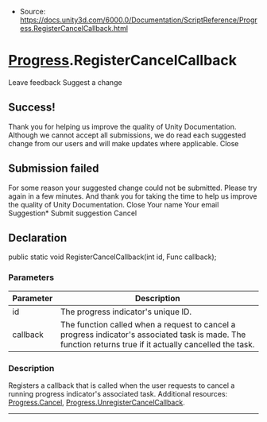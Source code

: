 * Source: https://docs.unity3d.com/6000.0/Documentation/ScriptReference/Progress.RegisterCancelCallback.html

#  [Progress](https://docs.unity3d.com/6000.0/Documentation/ScriptReference/Progress.html).RegisterCancelCallback
Leave feedback
Suggest a change
## Success!
Thank you for helping us improve the quality of Unity Documentation. Although we cannot accept all submissions, we do read each suggested change from our users and will make updates where applicable.
Close
## Submission failed
For some reason your suggested change could not be submitted. Please <a>try again</a> in a few minutes. And thank you for taking the time to help us improve the quality of Unity Documentation.
Close
Your name Your email Suggestion* Submit suggestion
Cancel
## Declaration
public static void RegisterCancelCallback(int id, Func<bool> callback); 
### Parameters
Parameter | Description  
---|---  
id | The progress indicator's unique ID.  
callback | The function called when a request to cancel a progress indicator's associated task is made. The function returns true if it actually cancelled the task.  
### Description
Registers a callback that is called when the user requests to cancel a running progress indicator's associated task.
Additional resources: [Progress.Cancel](https://docs.unity3d.com/6000.0/Documentation/ScriptReference/Progress.Cancel.html), [Progress.UnregisterCancelCallback](https://docs.unity3d.com/6000.0/Documentation/ScriptReference/Progress.UnregisterCancelCallback.html).
* * *
